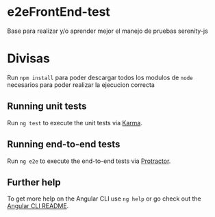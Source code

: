# e2eFrontEnd-test
Base para realizar y/o aprender mejor el manejo de pruebas serenity-js

# Divisas
Run `npm install` para poder descargar todos los modulos de `node` necesarios para poder realizar la ejecucion correcta

## Running unit tests

Run `ng test` to execute the unit tests via [Karma](https://karma-runner.github.io).

## Running end-to-end tests

Run `ng e2e` to execute the end-to-end tests via [Protractor](http://www.protractortest.org/).

## Further help

To get more help on the Angular CLI use `ng help` or go check out the [Angular CLI README](https://github.com/angular/angular-cli/blob/master/README.md).
